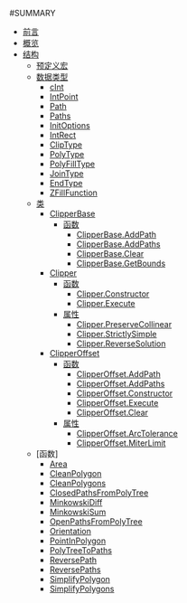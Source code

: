 #SUMMARY

- [前言](README.md)
- [概览](OVERVIEW.md)
- [结构](/clipperlib/clipperlib.md)
  - [预定义宏](/clipperlib/预定义宏.md)
  - [数据类型]()
    - [cInt](/clipperlib/types/cInt.md)
	- [IntPoint](/clipperlib/types/IntPoint.md)
	- [Path](/clipperlib/types/Path.md)
	- [Paths](/clipperlib/types/Paths.md)
	- [InitOptions](/clipperlib/types/InitOptions.md)
	- [IntRect](/clipperlib/types/IntRect.md)
	- [ClipType](/clipperlib/types/ClipType.md)
	- [PolyType](/clipperlib/types/PolyType.md)
	- [PolyFillType](/clipperlib/types/PolyFillType.md)
	- [JoinType](/clipperlib/types/JoinType.md)
	- [EndType](/clipperlib/types/EndType.md)
	- [ZFillFunction](/clipperlib/types/ZFillFunction.md)
  - [类]()  
    - [ClipperBase](/clipperlib/classes/ClipperBase/ClipperBase.md)
	  - [函数]()
	    - [ClipperBase.AddPath](/clipperlib/classes/ClipperBase/ClipperBase.AddPath.md)
		- [ClipperBase.AddPaths](/clipperlib/classes/ClipperBase/ClipperBase.AddPaths.md)
		- [ClipperBase.Clear](/clipperlib/classes/ClipperBase/ClipperBase.Clear.md)
		- [ClipperBase.GetBounds](/clipperlib/classes/ClipperBase/ClipperBase.GetBounds.md)
    - [Clipper](/clipperlib/classes/Clipper/Clipper.md)
	  - [函数]()
	    - [Clipper.Constructor](/clipperlib/classes/Clipper/Clipper.Constructor.md)
		- [Clipper.Execute](/clipperlib/classes/Clipper/Clipper.Execute.md)
      - [属性]()	  
	    - [Clipper.PreserveCollinear](/clipperlib/classes/Clipper/Clipper.PreserveCollinear.md)
		- [Clipper.StrictlySimple](/clipperlib/classes/Clipper/Clipper.StrictlySimple.md)
		- [Clipper.ReverseSolution](/clipperlib/classes/Clipper/Clipper.ReverseSolution.md)
    - [ClipperOffset](/clipperlib/classes/ClipperOffset/ClipperOffset.md)
	  - [函数]()
	    - [ClipperOffset.AddPath](/clipperlib/classes/ClipperOffset/ClipperOffset.AddPath.md)
		- [ClipperOffset.AddPaths](/clipperlib/classes/ClipperOffset/ClipperOffset.AddPaths.md)
		- [ClipperOffset.Constructor](/clipperlib/classes/ClipperOffset/ClipperOffset.Constructor.md)
		- [ClipperOffset.Execute](/clipperlib/classes/ClipperOffset/ClipperOffset.Execute.md)
		- [ClipperOffset.Clear](/clipperlib/classes/ClipperOffset/ClipperOffset.Clear.md)
	  - [属性]()
        - [ClipperOffset.ArcTolerance](/clipperlib/classes/ClipperOffset/ClipperOffset.ArcTolerance.md)
        - [ClipperOffset.MiterLimit](/clipperlib/classes/ClipperOffset/ClipperOffset.MiterLimit.md)		
  - [函数]
    - [Area](/clipperlib/functions/Area.md)
	- [CleanPolygon](/clipperlib/functions//CleanPolygon.md)
	- [CleanPolygons](/clipperlib/functions/CleanPolygons.md)
	- [ClosedPathsFromPolyTree](/clipperlib/functions/ClosedPathsFromPolyTree.md)
	- [MinkowskiDiff](/clipperlib/functions/MinkowskiDiff.md)
	- [MinkowskiSum](/clipperlib/functions/MinkowskiSum.md)
	- [OpenPathsFromPolyTree](/clipperlib/functions/OpenPathsFromPolyTree.md)
    - [Orientation](/clipperlib/functions/Orientation.md)
	- [PointInPolygon](/clipperlib/functions/PointInPolygon.md)
	- [PolyTreeToPaths](/clipperlib/functions/PolyTreeToPaths.md)
	- [ReversePath](/clipperlib/functions/ReversePath.md)
	- [ReversePaths](/clipperlib/functions/ReversePaths.md)
	- [SimplifyPolygon](/clipperlib/functions/SimplifyPolygon.md)
	- [SimplifyPolygons](/clipperlib/functions/SimplifyPolygons.md)
	
	